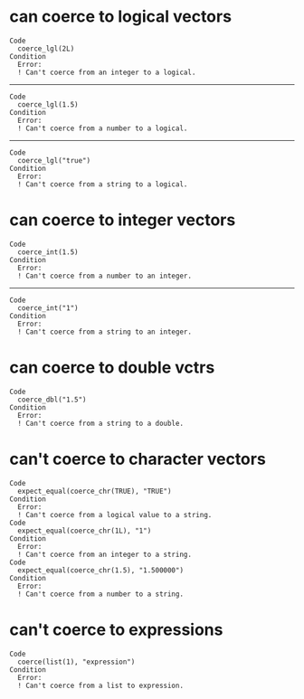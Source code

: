 # can coerce to logical vectors

    Code
      coerce_lgl(2L)
    Condition
      Error:
      ! Can't coerce from an integer to a logical.

---

    Code
      coerce_lgl(1.5)
    Condition
      Error:
      ! Can't coerce from a number to a logical.

---

    Code
      coerce_lgl("true")
    Condition
      Error:
      ! Can't coerce from a string to a logical.

# can coerce to integer vectors

    Code
      coerce_int(1.5)
    Condition
      Error:
      ! Can't coerce from a number to an integer.

---

    Code
      coerce_int("1")
    Condition
      Error:
      ! Can't coerce from a string to an integer.

# can coerce to double vctrs

    Code
      coerce_dbl("1.5")
    Condition
      Error:
      ! Can't coerce from a string to a double.

# can't coerce to character vectors

    Code
      expect_equal(coerce_chr(TRUE), "TRUE")
    Condition
      Error:
      ! Can't coerce from a logical value to a string.
    Code
      expect_equal(coerce_chr(1L), "1")
    Condition
      Error:
      ! Can't coerce from an integer to a string.
    Code
      expect_equal(coerce_chr(1.5), "1.500000")
    Condition
      Error:
      ! Can't coerce from a number to a string.

# can't coerce to expressions

    Code
      coerce(list(1), "expression")
    Condition
      Error:
      ! Can't coerce from a list to expression.

